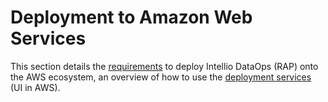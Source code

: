 # Deployment to Amazon Web Services

This section details the [requirements](pre-deployment-requirements-aws.md) to deploy Intellio DataOps \(RAP\) onto the AWS ecosystem, an overview of how to use the [deployment services](using-the-deployment-service-in-ecs.md) \(UI in AWS\).

